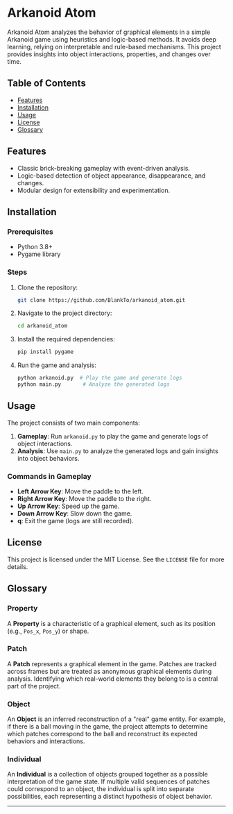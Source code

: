 # Arkanoid Atom

Arkanoid Atom analyzes the behavior of graphical elements in a simple Arkanoid game using heuristics and logic-based methods. It avoids deep learning, relying on interpretable and rule-based mechanisms. This project provides insights into object interactions, properties, and changes over time.

## Table of Contents

- [Features](#features)
- [Installation](#installation)
- [Usage](#usage)
- [License](#license)
- [Glossary](#glossary)

## Features

- Classic brick-breaking gameplay with event-driven analysis.
- Logic-based detection of object appearance, disappearance, and changes.
- Modular design for extensibility and experimentation.

## Installation

### Prerequisites

- Python 3.8+
- Pygame library

### Steps

1. Clone the repository:

   ```bash
   git clone https://github.com/BlankTo/arkanoid_atom.git
   ```

2. Navigate to the project directory:

   ```bash
   cd arkanoid_atom
   ```

3. Install the required dependencies:

   ```bash
   pip install pygame
   ```

4. Run the game and analysis:

   ```bash
   python arkanoid.py  # Play the game and generate logs
   python main.py       # Analyze the generated logs
   ```

## Usage

The project consists of two main components:

1. **Gameplay**: Run `arkanoid.py` to play the game and generate logs of object interactions.
2. **Analysis**: Use `main.py` to analyze the generated logs and gain insights into object behaviors.

### Commands in Gameplay

- **Left Arrow Key**: Move the paddle to the left.
- **Right Arrow Key**: Move the paddle to the right.
- **Up Arrow Key**: Speed up the game.
- **Down Arrow Key**: Slow down the game.
- **q**: Exit the game (logs are still recorded).

## License

This project is licensed under the MIT License. See the `LICENSE` file for more details.

## Glossary

### Property
A **Property** is a characteristic of a graphical element, such as its position (e.g., `Pos_x`, `Pos_y`) or shape.

### Patch
A **Patch** represents a graphical element in the game. Patches are tracked across frames but are treated as anonymous graphical elements during analysis. Identifying which real-world elements they belong to is a central part of the project.

### Object
An **Object** is an inferred reconstruction of a "real" game entity. For example, if there is a ball moving in the game, the project attempts to determine which patches correspond to the ball and reconstruct its expected behaviors and interactions.

### Individual
An **Individual** is a collection of objects grouped together as a possible interpretation of the game state. If multiple valid sequences of patches could correspond to an object, the individual is split into separate possibilities, each representing a distinct hypothesis of object behavior.

---
